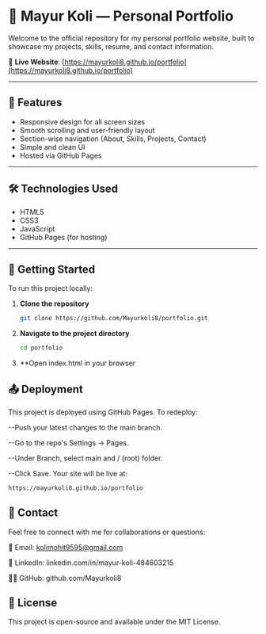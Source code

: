 # 💼 Mayur Koli — Personal Portfolio

Welcome to the official repository for my personal portfolio website, built to showcase my projects, skills, resume, and contact information.

🔗 **Live Website**: [https://mayurkoli8.github.io/portfolio](https://mayurkoli8.github.io/portfolio)

---

## 📌 Features

- Responsive design for all screen sizes  
- Smooth scrolling and user-friendly layout  
- Section-wise navigation (About, Skills, Projects, Contact)  
- Simple and clean UI  
- Hosted via GitHub Pages  

---

## 🛠️ Technologies Used

- HTML5  
- CSS3  
- JavaScript  
- GitHub Pages (for hosting)  

---

## 🚀 Getting Started

To run this project locally:

1. **Clone the repository**
   ```bash
   git clone https://github.com/Mayurkoli8/portfolio.git


2. **Navigate to the project directory**
   ```bash
   cd portfolio


3. **Open index.html in your browser


## 📤 Deployment

This project is deployed using GitHub Pages. To redeploy:

--Push your latest changes to the main branch.

--Go to the repo's Settings → Pages.

--Under Branch, select main and / (root) folder.

--Click Save. Your site will be live at:

```bash
https://mayurkoli8.github.io/portfolio
```

## 📇 Contact
Feel free to connect with me for collaborations or questions:

💌 Email: kolimohit9595@gmail.com

💼 LinkedIn: linkedin.com/in/mayur-koli-484603215

🧑‍💻 GitHub: github.com/Mayurkoli8


## 📄 License
This project is open-source and available under the MIT License.
